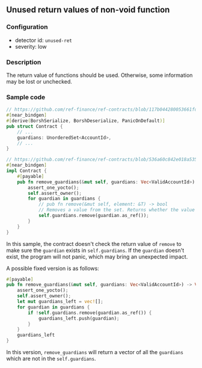## Unused return values of non-void function

### Configuration

* detector id: `unused-ret`
* severity: low

### Description

The return value of functions should be used. Otherwise, some information may be lost or unchecked.

### Sample code

```rust
// https://github.com/ref-finance/ref-contracts/blob/117b044280053661fda217057560c8e35111856f/ref-exchange/src/lib.rs#L98
#[near_bindgen]
#[derive(BorshSerialize, BorshDeserialize, PanicOnDefault)]
pub struct Contract {
    // ...
    guardians: UnorderedSet<AccountId>,
    // ...
}

// https://github.com/ref-finance/ref-contracts/blob/536a60c842e018a535b478c874c747bde82390dd/ref-exchange/src/owner.rs#L65
#[near_bindgen]
impl Contract {
    #[payable]
    pub fn remove_guardians(&mut self, guardians: Vec<ValidAccountId>) {
        assert_one_yocto();
        self.assert_owner();
        for guardian in guardians {
            // pub fn remove(&mut self, element: &T) -> bool
            // Removes a value from the set. Returns whether the value was present in the set.
            self.guardians.remove(guardian.as_ref());
        }
    }
}
```

In this sample, the contract doesn't check the return value of `remove` to make sure the `guardian` exists in `self.guardians`. If the `guardian` doesn't exist, the program will not panic, which may bring an unexpected impact.

A possible fixed version is as follows:

```rust
#[payable]
pub fn remove_guardians(&mut self, guardians: Vec<ValidAccountId>) -> Vec<ValidAccountId> {
    assert_one_yocto();
    self.assert_owner();
    let mut guardians_left = vec![];
    for guardian in guardians {
        if !self.guardians.remove(guardian.as_ref()) {
            guardians_left.push(guardian);
        }
    }
    guardians_left
}
```

In this version, `remove_guardians` will return a vector of all the `guardians` which are not in the `self.guardians`.
